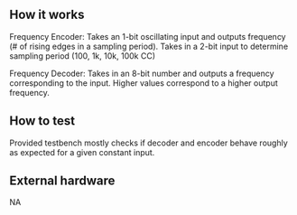 <!---

This file is used to generate your project datasheet. Please fill in the information below and delete any unused
sections.

You can also include images in this folder and reference them in the markdown. Each image must be less than
512 kb in size, and the combined size of all images must be less than 1 MB.
-->

## How it works

Frequency Encoder:
Takes an 1-bit oscillating input and outputs frequency (# of rising edges in a sampling period). Takes in a 2-bit input to determine sampling period (100, 1k, 10k, 100k CC)

Frequency Decoder:
Takes in an 8-bit number and outputs a frequency corresponding to the input. Higher values correspond to a higher output frequency.

## How to test

Provided testbench mostly checks if decoder and encoder behave roughly as expected for a given constant input.

## External hardware

NA
